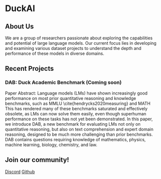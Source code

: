 # DuckAI 

## About Us
We are a group of researchers passionate about exploring the capabilities and potential of large language models. Our current focus lies in developing and examining various dataset projects to understand the depth and performance of these models in diverse domains.

## Recent Projects

### DAB: Duck Academic Benchmark (Coming soon)
Paper Abstract: Language models (LMs) have shown increasingly good performance on most prior quantitative reasoning and knowledge benchmarks, such as MMLU \cite{hendrycks2020measuring} and MATH This has rendered many of these benchmarks saturated and effectively obsolete, as LMs can now solve them easily, even though superhuman performance on these tasks has not yet been demonstrated. In this paper, we introduce DAB, a new benchmark for evaluating LMs not only on quantitative reasoning, but also on text comprehension and expert domain reasoning, designed to be much more challenging than prior benchmarks. DAB contains questions requiring knowledge of mathematics, physics, machine learning, biology, chemistry, and law.

## Join our community! 

[Discord](https://discord.gg/7Z3ywQdh) [Github](https://github.com/TheDuckAI/)

